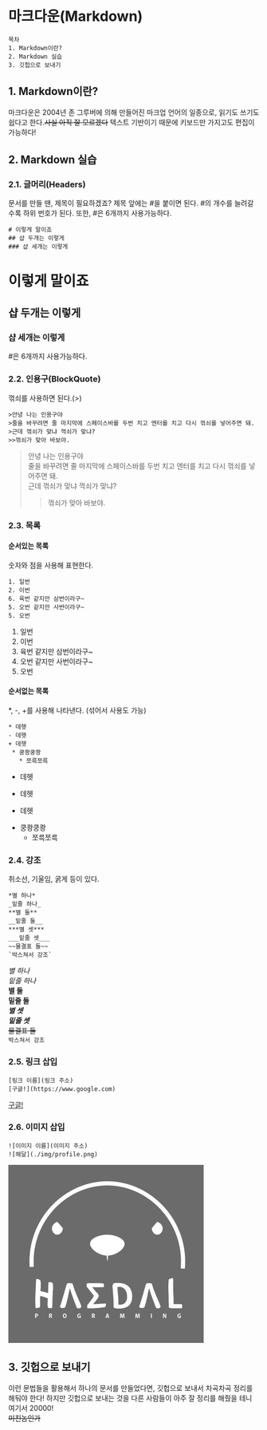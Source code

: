 # 마크다운(Markdown)
```
목차
1. Markdown이란?
2. Markdown 실습
3. 깃헙으로 보내기

```

## 1. Markdown이란?

마크다운은 2004년 존 그루버에 의해 만들어진 마크업 언어의 일종으로, 읽기도 쓰기도 쉽다고 한다.~~사실 아직 잘 모르겠다~~ 텍스트 기반이기 때문에 키보드만 가지고도 편집이 가능하다!

## 2. Markdown 실습

### 2.1. 글머리(Headers)
문서를 만들 땐, 제목이 필요하겠죠? 제목 앞에는 #을 붙이면 된다. #의 개수를 늘려갈수록 하위 번호가 된다. 또한, #은 6개까지 사용가능하다.
```
# 이렇게 말이죠
## 샵 두개는 이렇게
### 샵 세개는 이렇게
```
# 이렇게 말이죠
## 샵 두개는 이렇게
### 샵 세개는 이렇게
#은 6개까지 사용가능하다.

### 2.2. 인용구(BlockQuote)
꺾쇠를 사용하면 된다.(>)
```
>안녕 나는 인용구야
>줄을 바꾸려면 줄 마지막에 스페이스바를 두번 치고 엔터를 치고 다시 꺾쇠를 넣어주면 돼.
>근데 꺾쇠가 맞냐 꺽쇠가 맞냐?
>>꺾쇠가 맞아 바보야.

```
>안녕 나는 인용구야  
>줄을 바꾸려면 줄 마지막에 스페이스바를 두번 치고 엔터를 치고 다시 꺾쇠를 넣어주면 돼.  
>근데 꺾쇠가 맞냐 꺽쇠가 맞냐?
>>꺾쇠가 맞아 바보야.

### 2.3. 목록

#### 순서있는 목록
숫자와 점을 사용해 표현한다.
```
1. 일번
2. 이번
6. 육번 같지만 삼번이라구~
5. 오번 같지만 사번이라구~
5. 오번
```
1. 일번
2. 이번
6. 육번 같지만 삼번이라구~
5. 오번 같지만 사번이라구~
5. 오번

#### 순서없는 목록
*, -, +를 사용해 나타낸다. (섞어서 사용도 가능)
```
* 데헷
- 데헷
+ 데헷
 * 쿵쾅쿵쾅
   * 쪼륵쪼륵
```

* 데헷
- 데헷
+ 데헷
 * 쿵쾅쿵쾅
   * 쪼륵쪼륵
   
### 2.4. 강조
취소선, 기울임, 굵게 등이 있다.
```
*별 하나*
_밑줄 하나_
**별 둘**
__밑줄 둘__
***별 셋***
___밑줄 셋___
~~물결표 둘~~
`박스쳐서 강조`
```
*별 하나*  
_밑줄 하나_  
**별 둘**  
__밑줄 둘__  
***별 셋***  
___밑줄 셋___  
~~물결표 둘~~  
`박스쳐서 강조`

### 2.5. 링크 삽입
```
[링크 이름](링크 주소)
[구글!](https://www.google.com)
```
[구글!](https://www.google.com)

### 2.6. 이미지 삽입
```
![이미지 이름](이미지 주소)
![해달](./img/profile.png)
```
![해달](./img/profile.png)
## 3. 깃헙으로 보내기
이런 문법들을 활용해서 하나의 문서를 만들었다면, 깃헙으로 보내서 차곡차곡 정리를 해둬야 한다! 하지만 깃헙으로 보내는 것을 다른 사람들이 아주 잘 정리를 해줬을 테니 여기서 20000!  
~~미친놈인가~~